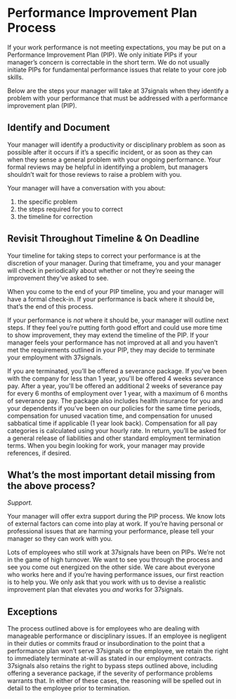 # Performance Improvement Plan Process

If your work performance is not meeting expectations, you may be put on a Performance Improvement Plan (PIP). We only initiate PIPs if your manager’s concern is correctable in the short term. We do not usually initiate PIPs for fundamental performance issues that relate to your core job skills.

Below are the steps your manager will take at 37signals when they identify a problem with your performance that must be addressed with a performance improvement plan (PIP).

## Identify and Document

Your manager will identify a productivity or disciplinary problem as soon as possible after it occurs if it’s a specific incident, or as soon as they can when they sense a general problem with your ongoing performance. Your formal reviews may be helpful in identifying a problem, but managers shouldn’t wait for those reviews to raise a problem with you.

Your manager will have a conversation with you about:

1. the specific problem
2. the steps required for you to correct
3. the timeline for correction

## Revisit Throughout Timeline & On Deadline

Your timeline for taking steps to correct your performance is at the discretion of your manager. During that timeframe, you and your manager will check in periodically about whether or not they’re seeing the improvement they’ve asked to see.

When you come to the end of your PIP timeline, you and your manager will have a formal check-in. If your performance is back where it should be, that’s the end of this process.

If your performance is _not_ where it should be, your manager will outline next steps. If they feel you’re putting forth good effort and could use more time to show improvement, they may extend the timeline of the PIP. If your manager feels your performance has not improved at all and you haven’t met the requirements outlined in your PIP, they may decide to terminate your employment with 37signals.

If you are terminated, you’ll be offered a severance package. If you've been with the company for less than 1 year, you'll be offered 4 weeks severance pay. After a year, you'll be offered an additional 2 weeks of severance pay for every 6 months of employment over 1 year, with a maximum of 6 months of severance pay. The package also includes health insurance for you and your dependents if you’ve been on our policies for the same time periods, compensation for unused vacation time, and compensation for unused sabbatical time if applicable (1 year look back). Compensation for all pay categories is calculated using your hourly rate. In return, you’ll be asked for a general release of liabilities and other standard employment termination terms. When you begin looking for work, your manager may provide references, if desired.

## What’s the most important detail missing from the above process?

_Support._

Your manager will offer extra support during the PIP process. We know lots of external factors can come into play at work. If you’re having personal or professional issues that are harming your performance, please tell your manager so they can work with you.

Lots of employees who still work at 37signals have been on PIPs. We’re not in the game of high turnover. We want to see you through the process and see you come out energized on the other side. We care about everyone who works here and if you’re having performance issues, our first reaction is to help you. We only ask that you work with us to devise a realistic improvement plan that elevates you _and_ works for 37signals.

## Exceptions

The process outlined above is for employees who are dealing with manageable performance or disciplinary issues. If an employee is negligent in their duties or commits fraud or insubordination to the point that a performance plan won’t serve 37signals or the employee, we retain the right to immediately terminate at-will as stated in our employment contracts. 37signals also retains the right to bypass steps outlined above, including offering a severance package, if the severity of performance problems warrants that. In either of these cases, the reasoning will be spelled out in detail to the employee prior to termination.
